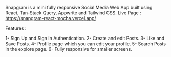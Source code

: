 Snapgram is a mini fully responsive Social Media Web App built using React, Tan-Stack Query, Appwrite and Tailwind CSS.
Live Page : https://snapgram-react-mocha.vercel.app/

Features :

1- Sign Up and Sign In Authentication.
2- Create and edit Posts.
3- Like and Save Posts.
4- Profile page which you can edit your profile.
5- Search Posts in the explore page.
6- Fully responsive for smaller screens.
